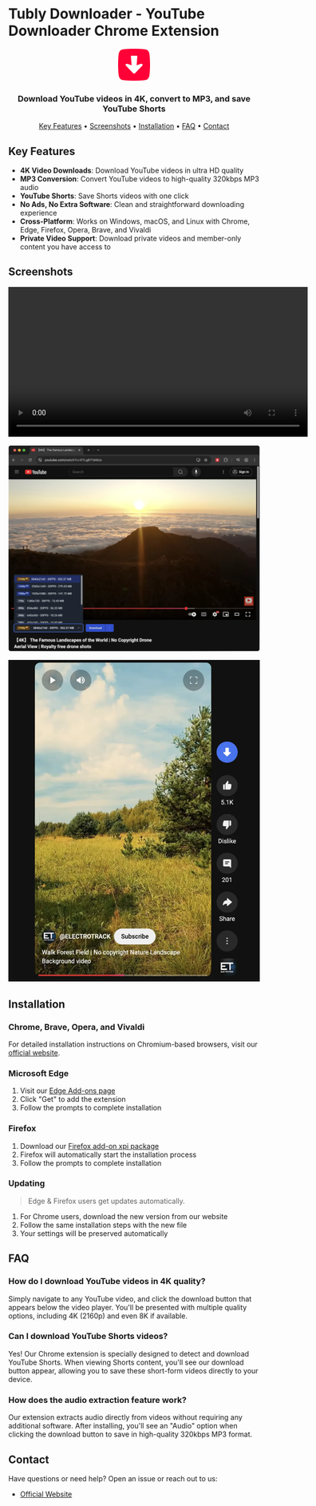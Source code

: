 # Tubly Downloader - YouTube Downloader Chrome Extension

<p align="center">
  <img src="logo/icon128.png" width="64" height="64" alt="YouTube Downloader Logo">
</p>

<h3 align="center">Download YouTube videos in 4K, convert to MP3, and save YouTube Shorts</h3>

<p align="center">
  <a href="#key-features">Key Features</a> •
  <a href="#screenshots">Screenshots</a> •
  <a href="#installation">Installation</a> •
  <a href="#faq">FAQ</a> •
  <a href="#contact">Contact</a>
</p>

## Key Features

- **4K Video Downloads**: Download YouTube videos in ultra HD quality
- **MP3 Conversion**: Convert YouTube videos to high-quality 320kbps MP3 audio
- **YouTube Shorts**: Save Shorts videos with one click
- **No Ads, No Extra Software**: Clean and straightforward downloading experience
- **Cross-Platform**: Works on Windows, macOS, and Linux with Chrome, Edge, Firefox, Opera, Brave, and Vivaldi
- **Private Video Support**: Download private videos and member-only content you have access to

## Screenshots

<p align="center">
  <video src="screenshots/demo.webm" width="600" alt="YouTube Downloader demo video">
</p>

<p align="center">
  <img src="screenshots/main.webp" width="600" alt="YouTube Downloader interface">
</p>

<p align="center">
  <img src="screenshots/shorts.webp" width="600" alt="YouTube Shorts download">
</p>

## Installation

### Chrome, Brave, Opera, and Vivaldi
For detailed installation instructions on Chromium-based browsers, visit our [official website](https://tubly.download/install.html).

### Microsoft Edge
1. Visit our [Edge Add-ons page](https://microsoftedge.microsoft.com/addons/detail/npolimekdjdhijlfikfghaipaijbbobj)
2. Click "Get" to add the extension
3. Follow the prompts to complete installation

### Firefox
1. Download our [Firefox add-on xpi package](https://tubly.download/firefox/tubly_downloader_v1.2.5.xpi)
2. Firefox will automatically start the installation process
3. Follow the prompts to complete installation

### Updating
> Edge & Firefox users get updates automatically.
1. For Chrome users, download the new version from our website
2. Follow the same installation steps with the new file
3. Your settings will be preserved automatically

## FAQ

### How do I download YouTube videos in 4K quality?
Simply navigate to any YouTube video, and click the download button that appears below the video player. You'll be presented with multiple quality options, including 4K (2160p) and even 8K if available.

### Can I download YouTube Shorts videos?
Yes! Our Chrome extension is specially designed to detect and download YouTube Shorts. When viewing Shorts content, you'll see our download button appear, allowing you to save these short-form videos directly to your device.

### How does the audio extraction feature work?
Our extension extracts audio directly from videos without requiring any additional software. After installing, you'll see an "Audio" option when clicking the download button to save in high-quality 320kbps MP3 format.

## Contact

Have questions or need help? Open an issue or reach out to us:

- [Official Website](https://tubly.download)
